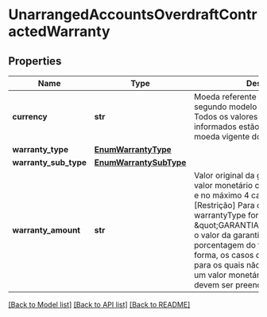 # UnarrangedAccountsOverdraftContractedWarranty

## Properties
Name | Type | Description | Notes
------------ | ------------- | ------------- | -------------
**currency** | **str** | Moeda referente ao valor da garantia, segundo modelo ISO-4217. p.ex. &#x27;BRL&#x27;. Todos os valores monetários informados estão representados com a moeda vigente do Brasil | 
**warranty_type** | [**EnumWarrantyType**](EnumWarrantyType.md) |  | 
**warranty_sub_type** | [**EnumWarrantySubType**](EnumWarrantySubType.md) |  | 
**warranty_amount** | **str** | Valor original da garantia. Expresso em valor monetário com no mínimo 2 casas e no máximo 4 casas decimais.  [Restrição] Para casos em que warrantyType for igual a \&quot;GARANTIA_FIDEJUSSORIA\&quot; o valor da garantia corresponde a uma porcentagem do total garantido.  Dessa forma, os casos de garantia fidejussória para os quais não é possível determinar um valor monetário para a garantia devem ser preenchidos com 0.00.  | 

[[Back to Model list]](../README.md#documentation-for-models) [[Back to API list]](../README.md#documentation-for-api-endpoints) [[Back to README]](../README.md)

